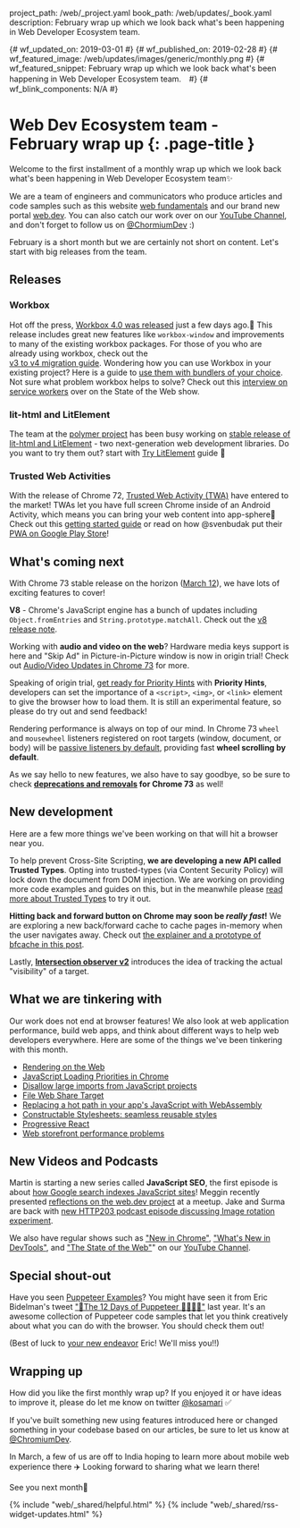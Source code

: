 project_path: /web/_project.yaml
book_path: /web/updates/_book.yaml
description: February wrap up which we look back what's been happening in Web Developer Ecosystem team.

{# wf_updated_on: 2019-03-01 #}
{# wf_published_on: 2019-02-28 #}
{# wf_featured_image: /web/updates/images/generic/monthly.png #}
{# wf_featured_snippet: February wrap up which we look back what's been happening in Web Developer Ecosystem team.　#}
{# wf_blink_components: N/A #}

# Web Dev Ecosystem team - February wrap up {: .page-title }

Welcome to the first installment of a monthly wrap up which we look back what's been happening in 
Web Developer Ecosystem team✨

We are a team of engineers and communicators who produce articles and code samples such as this 
website [web fundamentals](/web) and our brand new portal [web.dev](https://web.dev/). You can also 
catch our work over on our [YouTube Channel](https://www.youtube.com/user/ChromeDevelopers), and 
don't forget to follow us on [@ChormiumDev](https://twitter.com/chromiumdev) :)

February is a short month but we are certainly not short on content. Let's start with big releases 
from the team.

## Releases

### Workbox

Hot off the press, 
[Workbox 4.0 was released](https://github.com/GoogleChrome/workbox/releases/tag/v4.0.0) just a few 
days ago.🎉 This release includes great new features like `workbox-window` and improvements to many 
of the existing workbox packages. For those of you who are already using workbox, check out the  
[v3 to v4 migration guide](/web/tools/workbox/guides/migrations/migrate-from-v3). 
Wondering how you can use Workbox in your existing project? Here is a guide to 
[use them with bundlers of your choice](/web/tools/workbox/guides/using-bundlers). 
Not sure what problem workbox helps to solve? Check out this 
[interview on service workers](https://www.youtube.com/watch?v=JYXXGNFJjwc) over on 
the State of the Web show. 

### lit-html and LitElement

The team at the [polymer project](https://www.polymer-project.org/) has been busy working on 
[stable release of lit-html and LitElement](/web/updates/2019/02/lit-element-and-lit-html) - two 
next-generation web development libraries. Do you want to try them out? start with 
[Try LitElement](https://lit-element.polymer-project.org/try) guide 📝

### Trusted Web Activities 

With the release of Chrome 72, 
[Trusted Web Activity (TWA)](https://blog.chromium.org/2019/02/introducing-trusted-web-activity-for.html) 
have entered to the market! TWAs let you have full screen Chrome inside of an Android Activity, 
which means you can bring your web content into app-sphere📱 Check out this 
[getting started guide](/web/updates/2019/02/using-twa) or read on how @svenbudak put their 
[PWA on Google Play Store](https://medium.com/@svenbudak/this-twa-stuff-rocks-finally-i-got-my-pwa-on-google-play-store-b92fe8dae31f)!

## What's coming next

With Chrome 73 stable release on the horizon ([March 12](https://www.chromestatus.com/features/schedule)), 
we have lots of exciting features to cover!
 
**V8** - Chrome's JavaScript engine has a bunch of updates including `Object.fromEntries` and 
`String.prototype.matchAll`. Check out the [v8 release note](https://v8.dev/blog/v8-release-73).

Working with **audio and video on the web**? Hardware media keys support is here and "Skip Ad" in 
Picture-in-Picture window is now in origin trial! Check out 
[Audio/Video Updates in Chrome 73](/web/updates/2019/02/chrome-73-media-updates) for more.

Speaking of origin trial, [get ready for Priority Hints](/web/updates/2019/02/priority-hints) with 
**Priority Hints**, developers can set the importance of a `<script>`, `<img>`, or `<link>` element 
to give the browser how to load them. It is still an experimental feature, so please do try out and 
send feedback!

Rendering performance is always on top of our mind. In Chrome 73 `wheel` and `mousewheel` listeners 
registered on root targets (window, document, or body) will be 
[passive listeners by default](/web/updates/2019/02/scrolling-intervention), providing fast 
**wheel scrolling by default**.  

As we say hello to new features, we also have to say goodbye, so be sure to check 
**[deprecations and removals](/web/updates/2019/02/chrome-73-deps-rems) for Chrome 73** as well!

## New development

Here are a few more things we've been working on that will hit a browser near you.

To help prevent Cross-Site Scripting, **we are developing a new API called Trusted Types**. 
Opting into trusted-types (via Content Security Policy) will lock down the document from DOM 
injection. We are working on providing more code examples and guides on this, but in the meanwhile 
please [read more about Trusted Types](/web/updates/2019/02/trusted-types) to try it out.

**Hitting back and forward button on Chrome may soon be _really fast_!** We are exploring a new 
back/forward cache to cache pages in-memory when the user navigates away. Check out 
[the explainer and a prototype of bfcache in this post](/web/updates/2019/02/back-forward-cache). 

Lastly, [**Intersection observer v2**](/web/updates/2019/02/intersectionobserver-v2) introduces the 
idea of tracking the actual "visibility" of a target.

## What we are tinkering with

Our work does not end at browser features! We also look at web application performance, build web 
apps, and think about different ways to help web developers everywhere. 
Here are some of the things we've been tinkering with this month. 

* [Rendering on the Web](/web/updates/2019/02/rendering-on-the-web)
* [JavaScript Loading Priorities in Chrome](https://addyosmani.com/blog/script-priorities/)
* [Disallow large imports from JavaScript projects](https://addyosmani.com/blog/disallow-imports/)
* [File Web Share Target](https://paul.kinlan.me/file-web-share-target/)
* [Replacing a hot path in your app's JavaScript with WebAssembly](/web/updates/2019/02/hotpath-with-wasm)
* [Constructable Stylesheets: seamless reusable styles](/web/updates/2019/02/constructable-stylesheets)
* [Progressive React](https://houssein.me/progressive-react)
* [Web storefront performance problems](https://alankent.me/2019/02/16/common-web-storefront-performance-problems/)

## New Videos and Podcasts 

Martin is starting a new series called **JavaScript SEO**, the first episode is about 
[how Google search indexes JavaScript sites](https://www.youtube.com/watch?v=LXF8bM4g-J4)! 
Meggin recently presented 
[reflections on the web.dev project](https://www.youtube.com/watch?v=aGxrGyGSFPs) at a meetup. 
Jake and Surma are back with 
[new HTTP203 podcast episode discussing Image rotation experiment](/web/shows/http203/podcast/rotating-an-image-to-the-extreme).

We also have regular shows such as ["New in Chrome"](https://www.youtube.com/watch?v=coh1k7TY1P0&list=PLNYkxOF6rcIDfz8XEA3loxY32tYh7CI3m), 
["What's New in DevTools"](https://www.youtube.com/watch?v=XVJxlEdB230&list=PLNYkxOF6rcIBDSojZWBv4QJNoT4GNYzQD), 
and ["The State of the Web"](https://www.youtube.com/watch?v=zO9U88i2S1M&list=PLNYkxOF6rcIBGvYSYO-VxOsaYQDw5rifJ)" 
on our [YouTube Channel](https://www.youtube.com/user/ChromeDevelopers).

## Special shout-out 

Have you seen [Puppeteer Examples](https://github.com/GoogleChromeLabs/puppeteer-examples)? 
You might have seen it from Eric Bidelman's tweet ["📯The 12 Days of Puppeteer 🤹🏻‍♂️🎁"](https://twitter.com/ebidel/status/1079067020748967937) 
last year. It's an awesome collection of Puppeteer code samples that let you think creatively 
about what you can do with the browser. You should check them out!

(Best of luck to [your new endeavor](https://twitter.com/ebidel/status/1101191475189039109) Eric! 
We'll miss you!!)

## Wrapping up

How did you like the first monthly wrap up? If you enjoyed it or have ideas to improve it, 
please do let me know on twitter [@kosamari](https://twitter.com/kosamari) ✅ 

If you've built something new using features introduced here or changed something in your codebase 
based on our articles, be sure to let us know at [@ChromiumDev](https://twitter.com/chromiumdev).

In March, a few of us are off to India hoping to learn more about mobile web experience there ✈️ 
Looking forward to sharing what we learn there!

See you next month👋

{% include "web/_shared/helpful.html" %}
{% include "web/_shared/rss-widget-updates.html" %}